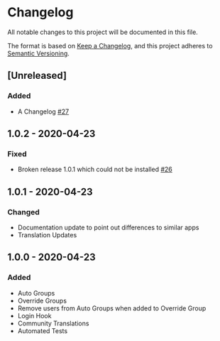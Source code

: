 # Changelog

All notable changes to this project will be documented in this file.

The format is based on [Keep a Changelog](https://keepachangelog.com/en/1.0.0/),
and this project adheres to [Semantic Versioning](https://semver.org/spec/v2.0.0.html).

## [Unreleased]

### Added

- A Changelog [#27](https://github.com/stjosh/auto_groups/issues/27)

## 1.0.2 - 2020-04-23

### Fixed

- Broken release 1.0.1 which could not be installed [#26](https://github.com/stjosh/auto_groups/issues/26)

## 1.0.1 - 2020-04-23

### Changed

- Documentation update to point out differences to similar apps
- Translation Updates

## 1.0.0 - 2020-04-23

### Added

- Auto Groups
- Override Groups
- Remove users from Auto Groups when added to Override Group
- Login Hook
- Community Translations
- Automated Tests

